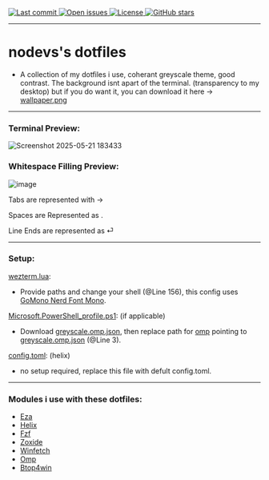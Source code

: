 <p>
  <a href="https://github.com/nodev7/nodevs-dotfiles/commits/main">
    <img src="https://img.shields.io/github/last-commit/nodev7/nodevs-dotfiles" alt="Last commit" />
  </a>
  <a href="https://github.com/nodev7/nodevs-dotfiles/issues">
    <img src="https://img.shields.io/github/issues/nodev7/nodevs-dotfiles" alt="Open issues" />
  </a>
  <a href="https://github.com/nodev7/nodevs-dotfiles/blob/main/LICENSE">
    <img src="https://img.shields.io/github/license/nodev7/nodevs-dotfiles" alt="License" />
  </a>
  <a href="https://github.com/nodev7/nodevs-dotfiles/stargazers">
    <img src="https://img.shields.io/github/stars/nodev7/nodevs-dotfiles?style=social" alt="GitHub stars" />
  </a>
</p>

---

# nodevs's dotfiles
- A collection of my dotfiles i use, coherant greyscale theme, good contrast.
  The background isnt apart of the terminal. (transparency to my desktop) but if you do want it, you can download it here → [wallpaper.png](./wallpaper.png)

---

### Terminal Preview:

![Screenshot 2025-05-21 183433](https://github.com/user-attachments/assets/67522dc5-8d71-4edd-a612-076bc7b0c01a)


### Whitespace Filling Preview:

![image](https://github.com/user-attachments/assets/29e469c5-6318-4949-9d79-7f1fb36ac7fc)

Tabs are represented with →

Spaces are Represented as .

Line Ends are represented as ⏎

---

### Setup:
[wezterm.lua](./wezterm.lua):
- Provide paths and change your shell (@Line 156), this config uses [GoMono Nerd Font Mono](https://www.nerdfonts.com/font-downloads).

[Microsoft.PowerShell_profile.ps1](./Microsoft.PowerShell_profile.ps1): (if applicable)
- Download [greyscale.omp.json](./greyscale.omp.json), then replace path for [omp](https://ohmyposh.dev) pointing to [greyscale.omp.json](./greyscale.omp.json) (@Line 3). 

[config.toml](./config.toml): (helix)
- no setup required, replace this file with defult config.toml.

---

### Modules i use with these dotfiles:

- [Eza](github.com/search?q=eza&type=repositories)
- [Helix](https://docs.helix-editor.com/install.html)
- [Fzf](https://github.com/junegunn/fzf)
- [Zoxide](https://github.com/ajeetdsouza/zoxide)
- [Winfetch](https://github.com/lptstr/winfetch)
- [Omp](https://ohmyposh.dev)
- [Btop4win](https://github.com/aristocratos/btop4win)










